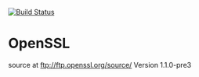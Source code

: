 [![Build Status](http://ci.sagrid.ac.za/buildStatus/icon?job=openssl-deploy)](http://ci.sagrid.ac.za/view/All/job/openssl-deploy/)

# OpenSSL

source at ftp://ftp.openssl.org/source/
Version 1.1.0-pre3
